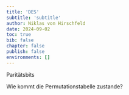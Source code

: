 ```yaml
---
title: 'DES'
subtitle: 'subtitle'
author: Niklas von Hirschfeld
date: 2024-09-02
toc: true
bib: false
chapter: false
publish: false
environments: []
---
```


Paritätsbits

Wie kommt die Permutationstabelle zustande?

